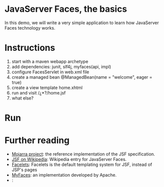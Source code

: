 # JavaServer Faces, the basics

In this demo, we will write a very simple application to learn how
JavaServer Faces technology works.

# Instructions

1. start with a maven webapp archetype
2. add dependencies: junit, slf4j, myfaces(api, impl)
3. configure FacesServlet in web.xml file
4. create a managed bean @ManagedBean(name = "welcome", eager = true)
5. create a view template home.xhtml
6. run and visit /¿*?/home.jsf
7. what else?

# Run


# Further reading

- [Mojarra project](https://javaserverfaces.java.net/): 
the reference implementation of the JSF specification.
- [JSF on Wikipedia](https://en.wikipedia.org/wiki/JavaServer_Faces):
Wikipedia entry for JavaServer Faces.
- [Facelets](https://en.wikipedia.org/wiki/Facelets):
Facelets is the default templating system for JSF, instead of JSP's pages
- [MyFaces](https://myfaces.apache.org/):
an implementation developed by Apache.
- []():

